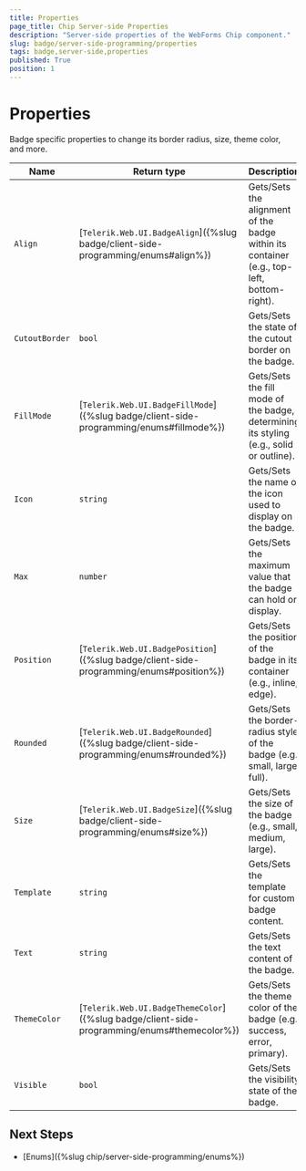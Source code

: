 ```yaml
---
title: Properties
page_title: Chip Server-side Properties
description: "Server-side properties of the WebForms Chip component."
slug: badge/server-side-programming/properties
tags: badge,server-side,properties
published: True
position: 1
---
```


# Properties

Badge specific properties to change its border radius, size, theme color, and more.

| Name           | Return type                                                                                 | Description                                                                          |
| -------------- | ------------------------------------------------------------------------------------------- | ------------------------------------------------------------------------------------ |
| `Align`        | [`Telerik.Web.UI.BadgeAlign`]({%slug badge/client-side-programming/enums#align%})           | Gets/Sets the alignment of the badge within its container (e.g., top-left, bottom-right). |
| `CutoutBorder` | `bool`                                                                                      | Gets/Sets the state of the cutout border on the badge.                                    |
| `FillMode`     | [`Telerik.Web.UI.BadgeFillMode`]({%slug badge/client-side-programming/enums#fillmode%})     | Gets/Sets the fill mode of the badge, determining its styling (e.g., solid or outline).   |
| `Icon`         | `string`                                                                                    | Gets/Sets the name of the icon used to display on the badge.                              |
| `Max`          | `number`                                                                                    | Gets/Sets the maximum value that the badge can hold or display.                           |
| `Position`     | [`Telerik.Web.UI.BadgePosition`]({%slug badge/client-side-programming/enums#position%})     | Gets/Sets the position of the badge in its container (e.g., inline, edge).                |
| `Rounded`      | [`Telerik.Web.UI.BadgeRounded`]({%slug badge/client-side-programming/enums#rounded%})       | Gets/Sets the border-radius style of the badge (e.g., small, large, full).                |
| `Size`         | [`Telerik.Web.UI.BadgeSize`]({%slug badge/client-side-programming/enums#size%})             | Gets/Sets the size of the badge (e.g., small, medium, large).                             |
| `Template`     | `string`                                                                                    | Gets/Sets the template for custom badge content.                                          |
| `Text`         | `string`                                                                                    | Gets/Sets the text content of the badge.                                                  |
| `ThemeColor`   | [`Telerik.Web.UI.BadgeThemeColor`]({%slug badge/client-side-programming/enums#themecolor%}) | Gets/Sets the theme color of the badge (e.g., success, error, primary).                   |
| `Visible`      | `bool`                                                                                      | Gets/Sets the visibility state of the badge.                                              |

## Next Steps

- [Enums]({%slug chip/server-side-programming/enums%})
